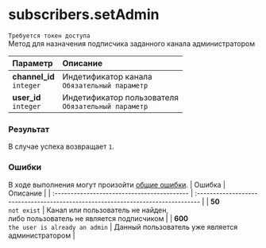 # subscribers.setAdmin
`Требуется токен доступа`  
Метод для назначения подписчика заданного канала администратором

| Параметр                      | Описание                                                |
| :---------------------------- | :------------------------------------------------------ |
| **channel_id**<br />`integer` | Индетификатор канала<br />`Обязательный параметр`       |
| **user_id**<br />`integer`    | Индетификатор пользователя<br />`Обязательный параметр` |

### Результат
В случае успеха возвращает `1`.

### Ошибки
В ходе выполнения могут произойти [общие ошибки]().
| Ошибка                                      | Описание                                                                         |
| :------------------------------------------ | :------------------------------------------------------------------------------- |
| **50**<br />`not exist`                     | Канал или пользователь не найден,<br />либо пользователь не является подписчиком |
| **600**<br />`the user is already an admin` | Данный пользователь уже является администратором                                 |